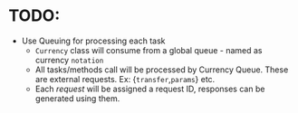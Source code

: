 
# TODO:
- Use Queuing for processing each task 
    - `Currency` class will consume from a global queue - named as currency `notation`
    - All tasks/methods call will be processed by Currency Queue. These are external requests. Ex: {`transfer`,`params`} etc.
    - Each *request* will be assigned a request ID, responses can be generated using them.
     